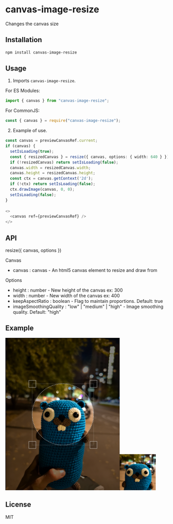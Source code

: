 # canvas-image-resize

Changes the canvas size

## Installation

```bash
npm install canvas-image-resize
```

## Usage

1. Imports `canvas-image-resize`.

For ES Modules:

```ts
import { canvas } from "canvas-image-resize";
```

For CommonJS:

```ts
const { canvas } = require("canvas-image-resize");
```

2. Example of use.

```ts
const canvas = previewCanvasRef.current;
if (canvas) {
  setIsLoading(true);
  const { resizedCanvas } = resize({ canvas, options: { width: 640 } });
  if (!resizedCanvas) return setIsLoading(false);
  canvas.width = resizedCanvas.width;
  canvas.height = resizedCanvas.height;
  const ctx = canvas.getContext('2d');
  if (!ctx) return setIsLoading(false);
  ctx.drawImage(canvas, 0, 0);
  setIsLoading(false);
}

<>
  <canvas ref={previewCanvasRef} />
</>
```

## API

resize({ canvas, options })

Canvas

- canvas : canvas - An html5 canvas element to resize and draw from

Options

- height : number - New height of the canvas ex: 300
- width : number - New width of the canvas ex: 400
- keepAspectRatio : boolean - Flag to maintain proportions. Default: true
- imageSmoothingQuality : "low" | "medium" | "high" - Image smoothing quality. Default: "high"

## Example

<img src="./static/canvasOriginal.png" width="355" height="474" /><img src="./static/canvasResized.png" width="112" height="112" />

## License

MIT
